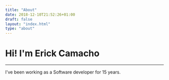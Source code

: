 ```yaml
---
title: "About"
date: 2018-12-10T21:52:26+01:00
draft: false
layout: "index.html"
type: "about"
---
```


# Hi! I'm Erick Camacho
---

I've been working as a Software developer for 15 years.
